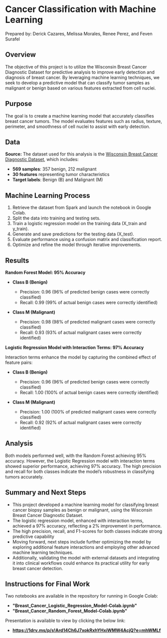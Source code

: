 # Cancer Classification with Machine Learning

Prepared by: Derick Cazares, Melissa Morales, Renee Perez, and Feven Surafel

## Overview
The objective of this project is to utilize the Wisconsin Breast Cancer Diagnostic Dataset for predictive analysis to improve early detection and diagnosis of breast cancer. By leveraging machine learning techniques, we seek to develop a predictive model that can classify tumor samples as malignant or benign based on various features extracted from cell nuclei.

## Purpose
The goal is to create a machine learning model that accurately classifies breast cancer tumors. The model evaluates features such as radius, texture, perimeter, and smoothness of cell nuclei to assist with early detection.

## Data

**Source:**
The dataset used for this analysis is the [Wisconsin Breast Cancer Diagnostic Dataset](https://www.kaggle.com/datasets/uciml/breast-cancer-wisconsin-data?resource=download), which includes:

- **569 samples**: 357 benign, 212 malignant
- **30 features** representing tumor characteristics
- **Target labels**: Benign (B) and Malignant (M)

## Machine Learning Process
1. Retrieve the dataset from Spark and launch the notebook in Google Colab.
2. Split the data into training and testing sets.
3. Train a logistic regression model on the training data (X_train and y_train).
4. Generate and save predictions for the testing data (X_test).
5. Evaluate performance using a confusion matrix and classification report.
6. Optimize and refine the model through iterative improvements.

## Results

**Random Forest Model: 95% Accuracy**

- **Class B (Benign)**
  - Precision: 0.96 (96% of predicted benign cases were correctly classified)
  - Recall: 0.99 (99% of actual benign cases were correctly identified)

- **Class M (Malignant)**
  - Precision: 0.98 (98% of predicted malignant cases were correctly classified)
  - Recall: 0.93 (93% of actual malignant cases were correctly identified)

**Logistic Regression Model with Interaction Terms: 97% Accuracy**

Interaction terms enhance the model by capturing the combined effect of feature pairs:

- **Class B (Benign)**
  - Precision: 0.96 (96% of predicted benign cases were correctly classified)
  - Recall: 1.00 (100% of actual benign cases were correctly identified)

- **Class M (Malignant)**
  - Precision: 1.00 (100% of predicted malignant cases were correctly classified)
  - Recall: 0.92 (92% of actual malignant cases were correctly identified)

## Analysis
Both models performed well, with the Random Forest achieving 95% accuracy. However, the Logistic Regression model with interaction terms showed superior performance, achieving 97% accuracy. The high precision and recall for both classes indicate the model’s robustness in classifying tumors accurately.

## Summary and Next Steps
- This project developed a machine learning model for classifying breast cancer biopsy samples as benign or malignant, using the Wisconsin Breast Cancer Diagnostic Dataset.
- The logistic regression model, enhanced with interaction terms, achieved a 97% accuracy, reflecting a 2% improvement in performance.
- The high precision, recall, and F1-scores for both classes indicate strong predictive capability
- Moving forward, next steps include further optimizing the model by exploring additional feature interactions and employing other advanced machine learning techniques.
- Additionally, validating the model with external datasets and integrating it into clinical workflows could enhance its practical utility for early breast cancer detection.

## Instructions for Final Work
Two notebooks are available in the repository for running in Google Colab:
- **"Breast_Cancer_Logistic_Regression_Model-Colab.ipynb"**
- **"Breast_Cancer_Random_Forest_Model-Colab.ipynb"**

Presentation is available to view by clicking the below link: 
- **https://1drv.ms/p/s!Ard14Ch6J7xokRxhYHxiWMW4AcjQ?e=mhWMLf**
